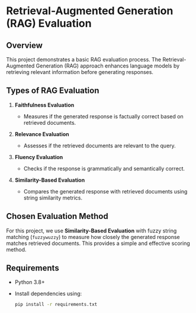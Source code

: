# Retrieval-Augmented Generation (RAG) Evaluation

## Overview

This project demonstrates a basic RAG evaluation process. The Retrieval-Augmented Generation (RAG) approach enhances language models by retrieving relevant information before generating responses. 

## Types of RAG Evaluation

1. **Faithfulness Evaluation**  
   - Measures if the generated response is factually correct based on retrieved documents.  

2. **Relevance Evaluation**  
   - Assesses if the retrieved documents are relevant to the query.  

3. **Fluency Evaluation**  
   - Checks if the response is grammatically and semantically correct.  

4. **Similarity-Based Evaluation**  
   - Compares the generated response with retrieved documents using string similarity metrics.  

## Chosen Evaluation Method

For this project, we use **Similarity-Based Evaluation** with fuzzy string matching (`fuzzywuzzy`) to measure how closely the generated response matches retrieved documents. This provides a simple and effective scoring method.

## Requirements

- Python 3.8+
- Install dependencies using:

  ```sh
  pip install -r requirements.txt
